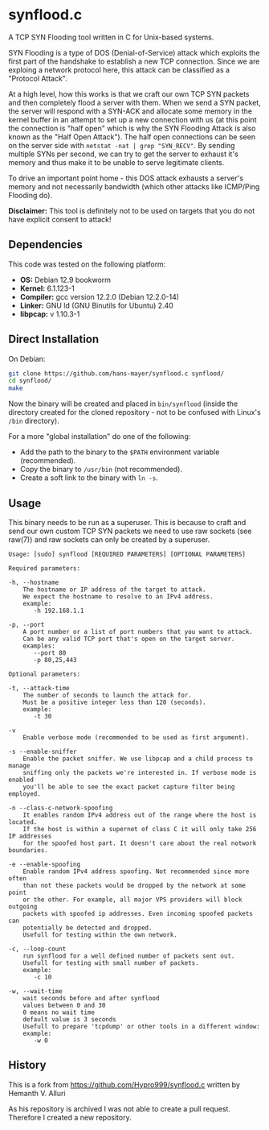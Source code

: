 # synflood.c

A TCP SYN Flooding tool written in C for Unix-based systems.

SYN Flooding is a type of DOS (Denial-of-Service) attack which exploits the
first part of the handshake to establish a new TCP connection. Since we are
exploing a network protocol here, this attack can be classified as a
"Protocol Attack".

At a high level, how this works is that we craft our own TCP SYN packets and
then completely flood a server with them. When we send a SYN packet, the
server will respond with a SYN-ACK and allocate some memory in the kernel
buffer in an attempt to set up a new connection with us (at this point the
connection is "half open" which is why the SYN Flooding Attack is also
known as the "Half Open Attack"). The half open connections can be seen on
the server side with `netstat -nat | grep "SYN_RECV"`. By sending multiple
SYNs per second, we can try to get the server to exhaust it's memory and thus
make it to be unable to serve legitimate clients.

To drive an important point home - this DOS attack exhausts a server's memory
and not necessarily bandwidth (which other attacks like ICMP/Ping Flooding do).

**Disclaimer:** This tool is definitely not to be used on targets
that you do not have explicit consent to attack!


## Dependencies
This code was tested on the following platform:
- **OS:** Debian 12.9 bookworm 
- **Kernel:** 6.1.123-1
- **Compiler:** gcc version 12.2.0 (Debian 12.2.0-14) 
- **Linker:** GNU ld (GNU Binutils for Ubuntu) 2.40
- **libpcap:** v 1.10.3-1 


## Direct Installation
On Debian:
```bash
git clone https://github.com/hans-mayer/synflood.c synflood/ 
cd synflood/
make
```

Now the binary will be created and placed in `bin/synflood` (inside the
directory created for the cloned repository - not to be confused with
Linux's `/bin` directory).

For a more "global installation" do one of the following:
- Add the path to the binary to the `$PATH` environment variable (recommended).
- Copy the binary to `/usr/bin` (not recommended).
- Create a soft link to the binary with `ln -s`.


## Usage
This binary needs to be run as a superuser. This is because to craft and send
our own custom TCP SYN packets we need to use raw sockets (see raw(7)) and
raw sockets can only be created by a superuser.



```
Usage: [sudo] synflood [REQUIRED PARAMETERS] [OPTIONAL PARAMETERS]

Required parameters:

-h, --hostname
    The hostname or IP address of the target to attack. 
    We expect the hostname to resolve to an IPv4 address.
    example: 
       -h 192.168.1.1  

-p, --port
    A port number or a list of port numbers that you want to attack. 
    Can be any valid TCP port that's open on the target server. 
    examples: 
       --port 80 
       -p 80,25,443 

Optional parameters:

-t, --attack-time
    The number of seconds to launch the attack for. 
    Must be a positive integer less than 120 (seconds).  
    example: 
       -t 30 

-v
    Enable verbose mode (recommended to be used as first argument).

-s --enable-sniffer
    Enable the packet sniffer. We use libpcap and a child process to manage
    sniffing only the packets we're interested in. If verbose mode is enabled
    you'll be able to see the exact packet capture filter being employed.

-n --class-c-network-spoofing
    It enables random IPv4 address out of the range where the host is located.
    If the host is within a supernet of class C it will only take 256 IP addresses 
    for the spoofed host part. It doesn't care about the real notwork boundaries. 

-e --enable-spoofing
    Enable random IPv4 address spoofing. Not recommended since more often
    than not these packets would be dropped by the network at some point
    or the other. For example, all major VPS providers will block outgoing
    packets with spoofed ip addresses. Even incoming spoofed packets can
    potentially be detected and dropped. 
    Usefull for testing within the own network. 

-c, --loop-count
    run synflood for a well defined number of packets sent out. 
    Usefull for testing with small number of packets. 
    example: 
       -c 10 

-w, --wait-time
    wait seconds before and after synflood 
    values between 0 and 30 
    0 means no wait time 
    default value is 3 seconds  
    Usefull to prepare 'tcpdump' or other tools in a different window: 
    example: 
       -w 0 
```

## History 
This is a fork from https://github.com/Hypro999/synflood.c 
written by Hemanth V. Alluri 

As his repository is archived I was not able to create a pull request.
Therefore I created a new repository. 

